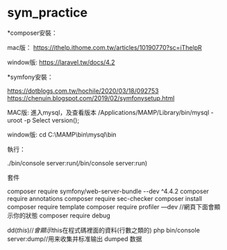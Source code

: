 # sym_practice
*composer安裝：

mac版：
https://ithelp.ithome.com.tw/articles/10190770?sc=iThelpR

window版:
https://laravel.tw/docs/4.2

*symfony安裝：

https://dotblogs.com.tw/hochile/2020/03/18/092753
https://chenuin.blogspot.com/2019/02/symfonysetup.html


MAC版:
進入mysql，及查看版本
/Applications/MAMP/Library/bin/mysql -uroot -p
Select version();


window版:
cd C:\MAMP\bin\mysql\bin



執行：

./bin/console server:run(/bin/console server:run)

套件

composer require symfony/web-server-bundle --dev ^4.4.2
composer require annotations
composer require sec-checker 
composer install
composer require template
composer require profiler —dev //網頁下面會顯示你的狀態
composer require debug



dd($this) //會顯示$this在程式碼裡面的資料(行數之類的)
php bin/console server:dump//用来收集并标准输出 dumped 数据
